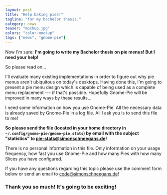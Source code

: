 ```yaml
---
layout: post
title: "Help baking pies!"
tagline: "for my bachelor thesis."
category: news
teaser: "mockup.jpg"
colors: "color-mockup"
tags: ["news", "gnome-pie"]
---
```


Now I'm sure: <strong>I'm going to write my Bachelor thesis on pie menus! But I need your help!</strong>

So please read on...

<!--more-->


I'll evaluate many existing implementations in order to figure out why pie menus aren't ubiquitous on today's desktops. Having done this, I'm going to present a pie menu design which is capable of being used as a complete menu replacement --- if that's possible. Hopefully Gnome-Pie will be improved in many ways by these results...


I need some information on how you use Gnome-Pie. All the necessary data is already saved by Gnome-Pie in a log file. All I ask you is to send this file to me!

<strong>So please send the file (located in your home directory in `~/.config/gnome-pie/gnome-pie.stats`) by email with the subject "statistics" to pie-stats@simonschneegans.de!</strong>

There is no personal information in this file. Only information on your usage frequency, how fast you use Gnome-Pie and how many Pies with how many Slices you have configured.

If you have any questions regarding this topic please use the comment form below or send an email to code@simonschneegans.de!

<h3>Thank you so much! It's going to be exciting!</h3>
